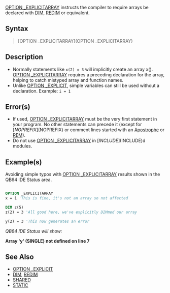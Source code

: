 [OPTION _EXPLICITARRAY](OPTION-_EXPLICITARRAY) instructs the compiler to require arrays be declared with [DIM](DIM), [REDIM](REDIM) or equivalent.

## Syntax

>  [OPTION _EXPLICITARRAY](OPTION _EXPLICITARRAY)

## Description

* Normally statements like `x(2) = 3` will implicitly create an array x(). [OPTION _EXPLICITARRAY](OPTION-_EXPLICITARRAY) requires a preceding declaration for the array, helping to catch mistyped array and function names.
* Unlike [OPTION _EXPLICIT](OPTION-_EXPLICIT), simple variables can still be used without a declaration. Example: `i = 1`

## Error(s)

* If used, [OPTION _EXPLICITARRAY](OPTION-_EXPLICITARRAY) must be the very first statement in your program. No other statements can precede it (except for [$NOPREFIX]($NOPREFIX) or comment lines started with an [Apostrophe](Apostrophe) or [REM](REM)).
* Do not use [OPTION _EXPLICITARRAY](OPTION-_EXPLICITARRAY) in [$INCLUDE]($INCLUDE)d modules.

## Example(s)

Avoiding simple typos with [OPTION _EXPLICITARRAY](OPTION-_EXPLICITARRAY) results shown in the QB64 IDE Status area.

```vb

OPTION _EXPLICITARRAY
x = 1 'This is fine, it's not an array so not affected

DIM z(5)
z(2) = 3 'All good here, we've explicitly DIMmed our array

y(2) = 3 'This now generates an error

```

*QB64 IDE Status will show:*

**Array 'y' (SINGLE) not defined on line 7**

## See Also

* [OPTION _EXPLICIT](OPTION-_EXPLICIT)
* [DIM](DIM), [REDIM](REDIM)
* [SHARED](SHARED)
* [STATIC](STATIC)
